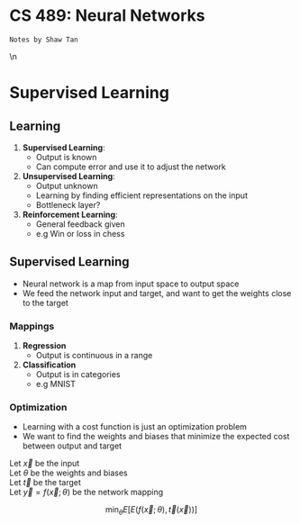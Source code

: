 <script type="text/javascript">
  var fileref=document.createElement('script')
  fileref.setAttribute("type","text/javascript")
  fileref.setAttribute("src", "https://cdnjs.cloudflare.com/ajax/libs/mathjax/2.7.2/MathJax.js?config=TeX-AMS_CHTML-full")
  document.getElementsByTagName("head")[0].appendChild(fileref)
</script>


# CS 489: Neural Networks

```
Notes by Shaw Tan
```

\n
# Supervised Learning

## Learning
1. **Supervised Learning**:
    - Output is known
    - Can compute error and use it to adjust the network
2. **Unsupervised Learning**:
    - Output unknown
    - Learning by finding efficient representations on the input
    - Bottleneck layer?
3. **Reinforcement Learning**:
    - General feedback given
    - e.g Win or loss in chess

## Supervised Learning
- Neural network is a map from input space to output space
- We feed the network input and target, and want to get the weights close to the target

### Mappings
1. **Regression**
    - Output is continuous in a range
2. **Classification**
    - Output is in categories
    - e.g MNIST

### Optimization
- Learning with a cost function is just an optimization problem
- We want to find the weights and biases that minimize the expected cost between output and target


Let $\vec{x}$ be the input  
Let $\theta$ be the weights and biases  
Let $\vec{t}$ be the target  
Let $\vec{y} = f(\vec{x}; \theta)$ be the network mapping  

$$
\min_\theta E \left[ E(f(\vec{x};\theta), \vec{t}(\vec{x})) \right]
$$

